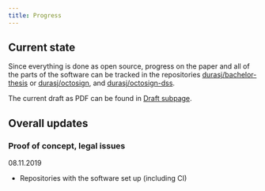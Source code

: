 ```yaml
---
title: Progress
---
```


## Current state

Since everything is done as open source, progress on the paper and all of the parts of the software can be tracked in the repositories [durasj/bachelor-thesis](https://github.com/durasj/bachelor-thesis) or [durasj/octosign](https://github.com/durasj/octosign), and [durasj/octosign-dss](https://github.com/durasj/octosign-dss).

The current draft as PDF can be found in [Draft subpage](https://thesis.science.upjs.sk/~jduras/draft/).

## Overall updates

### Proof of concept, legal issues

08.11.2019

- Repositories with the software set up (including CI)
